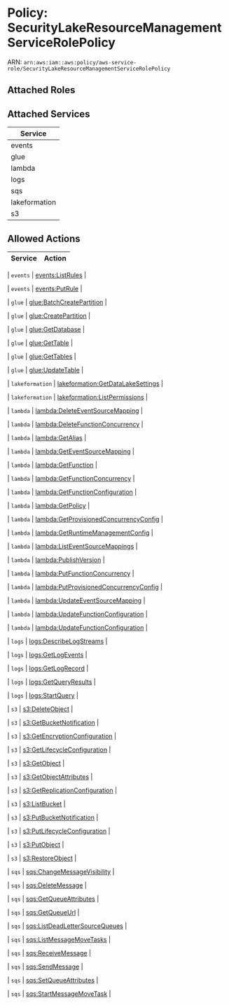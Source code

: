 # Policy: SecurityLakeResourceManagementServiceRolePolicy

ARN: `arn:aws:iam::aws:policy/aws-service-role/SecurityLakeResourceManagementServiceRolePolicy`

## Attached Roles

## Attached Services

| Service |
|---------|
| events |
| glue |
| lambda |
| logs |
| sqs |
| lakeformation |
| s3 |

## Allowed Actions

| Service | Action |
|:-------:|--------|

| `events` | [events:ListRules](../actions.md#events:listrules) |

| `events` | [events:PutRule](../actions.md#events:putrule) |

| `glue` | [glue:BatchCreatePartition](../actions.md#glue:batchcreatepartition) |

| `glue` | [glue:CreatePartition](../actions.md#glue:createpartition) |

| `glue` | [glue:GetDatabase](../actions.md#glue:getdatabase) |

| `glue` | [glue:GetTable](../actions.md#glue:gettable) |

| `glue` | [glue:GetTables](../actions.md#glue:gettables) |

| `glue` | [glue:UpdateTable](../actions.md#glue:updatetable) |

| `lakeformation` | [lakeformation:GetDataLakeSettings](../actions.md#lakeformation:getdatalakesettings) |

| `lakeformation` | [lakeformation:ListPermissions](../actions.md#lakeformation:listpermissions) |

| `lambda` | [lambda:DeleteEventSourceMapping](../actions.md#lambda:deleteeventsourcemapping) |

| `lambda` | [lambda:DeleteFunctionConcurrency](../actions.md#lambda:deletefunctionconcurrency) |

| `lambda` | [lambda:GetAlias](../actions.md#lambda:getalias) |

| `lambda` | [lambda:GetEventSourceMapping](../actions.md#lambda:geteventsourcemapping) |

| `lambda` | [lambda:GetFunction](../actions.md#lambda:getfunction) |

| `lambda` | [lambda:GetFunctionConcurrency](../actions.md#lambda:getfunctionconcurrency) |

| `lambda` | [lambda:GetFunctionConfiguration](../actions.md#lambda:getfunctionconfiguration) |

| `lambda` | [lambda:GetPolicy](../actions.md#lambda:getpolicy) |

| `lambda` | [lambda:GetProvisionedConcurrencyConfig](../actions.md#lambda:getprovisionedconcurrencyconfig) |

| `lambda` | [lambda:GetRuntimeManagementConfig](../actions.md#lambda:getruntimemanagementconfig) |

| `lambda` | [lambda:ListEventSourceMappings](../actions.md#lambda:listeventsourcemappings) |

| `lambda` | [lambda:PublishVersion](../actions.md#lambda:publishversion) |

| `lambda` | [lambda:PutFunctionConcurrency](../actions.md#lambda:putfunctionconcurrency) |

| `lambda` | [lambda:PutProvisionedConcurrencyConfig](../actions.md#lambda:putprovisionedconcurrencyconfig) |

| `lambda` | [lambda:UpdateEventSourceMapping](../actions.md#lambda:updateeventsourcemapping) |

| `lambda` | [lambda:UpdateFunctionConfiguration](../actions.md#lambda:updatefunctionconfiguration) |

| `lambda` | [lambda:UpdateFunctionConfiguration](../actions.md#lambda:updatefunctionconfiguration) |

| `logs` | [logs:DescribeLogStreams](../actions.md#logs:describelogstreams) |

| `logs` | [logs:GetLogEvents](../actions.md#logs:getlogevents) |

| `logs` | [logs:GetLogRecord](../actions.md#logs:getlogrecord) |

| `logs` | [logs:GetQueryResults](../actions.md#logs:getqueryresults) |

| `logs` | [logs:StartQuery](../actions.md#logs:startquery) |

| `s3` | [s3:DeleteObject](../actions.md#s3:deleteobject) |

| `s3` | [s3:GetBucketNotification](../actions.md#s3:getbucketnotification) |

| `s3` | [s3:GetEncryptionConfiguration](../actions.md#s3:getencryptionconfiguration) |

| `s3` | [s3:GetLifecycleConfiguration](../actions.md#s3:getlifecycleconfiguration) |

| `s3` | [s3:GetObject](../actions.md#s3:getobject) |

| `s3` | [s3:GetObjectAttributes](../actions.md#s3:getobjectattributes) |

| `s3` | [s3:GetReplicationConfiguration](../actions.md#s3:getreplicationconfiguration) |

| `s3` | [s3:ListBucket](../actions.md#s3:listbucket) |

| `s3` | [s3:PutBucketNotification](../actions.md#s3:putbucketnotification) |

| `s3` | [s3:PutLifecycleConfiguration](../actions.md#s3:putlifecycleconfiguration) |

| `s3` | [s3:PutObject](../actions.md#s3:putobject) |

| `s3` | [s3:RestoreObject](../actions.md#s3:restoreobject) |

| `sqs` | [sqs:ChangeMessageVisibility](../actions.md#sqs:changemessagevisibility) |

| `sqs` | [sqs:DeleteMessage](../actions.md#sqs:deletemessage) |

| `sqs` | [sqs:GetQueueAttributes](../actions.md#sqs:getqueueattributes) |

| `sqs` | [sqs:GetQueueUrl](../actions.md#sqs:getqueueurl) |

| `sqs` | [sqs:ListDeadLetterSourceQueues](../actions.md#sqs:listdeadlettersourcequeues) |

| `sqs` | [sqs:ListMessageMoveTasks](../actions.md#sqs:listmessagemovetasks) |

| `sqs` | [sqs:ReceiveMessage](../actions.md#sqs:receivemessage) |

| `sqs` | [sqs:SendMessage](../actions.md#sqs:sendmessage) |

| `sqs` | [sqs:SetQueueAttributes](../actions.md#sqs:setqueueattributes) |

| `sqs` | [sqs:StartMessageMoveTask](../actions.md#sqs:startmessagemovetask) |
